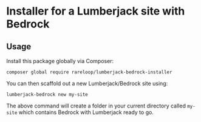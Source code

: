 # Installer for a Lumberjack site with Bedrock

## Usage

Install this package globally via Composer:

```
composer global require rareloop/lumberjack-bedrock-installer
```

You can then scaffold out a new Lumberjack/Bedrock site using:

```
lumberjack-bedrock new my-site
```

The above command will create a folder in your current directory called `my-site` which contains Bedrock with Lumberjack ready to go.
